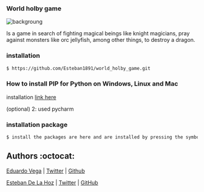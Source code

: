 ### World holby game

![backgroung](https://png.pngtree.com/png-vector/20190226/ourlarge/pngtree-fire-logo-icon-design-template-vector-png-image_705402.jpg)

Is a game in search of fighting
magical beings like knight magicians,
pray against monsters like orc jellyfish,
among other things, to destroy a dragon.

### installation
```sh
$ https://github.com/Esteban1891/world_holby_game.git
```

### How to install PIP for Python on Windows, Linux and Mac

installation [link here](https://twitter.com/eduardo_vega04)

(optional) 2: used pycharm


### installation package


```sh
$ install the packages are here and are installed by pressing the symbol sum
```





## Authors :octocat:

[Eduardo Vega](https://www.linkedin.com/in/eduardo-andr%C3%A9s-vega-2602031a1/) | [Twitter](https://twitter.com/eduardo_vega04) | [Github](https://github.com/EduardoVega04)


[Esteban De La Hoz](https://www.linkedin.com/in/esteban-de-la-hoz-romero-b6270017b/) | [Twitter](https://twitter.com/Esteban18911) | [GitHub](https://github.com/Esteban18911)
